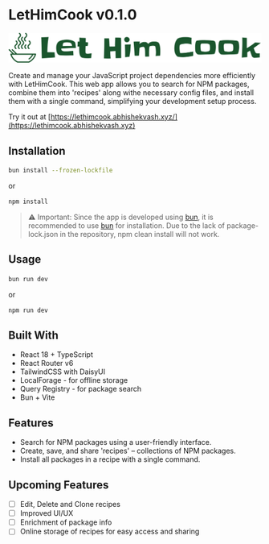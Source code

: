 # LetHimCook v0.1.0

![LetHimCook Logo](/src/assets/GreenLogoNoBackground.svg)

Create and manage your JavaScript project dependencies more efficiently with LetHimCook. This web app allows you to search for NPM packages, combine them into 'recipes' along withe necessary config files, and install them with a single command, simplifying your development setup process.

Try it out at [https://lethimcook.abhishekvash.xyz/](https://lethimcook.abhishekvash.xyz)

## Installation

```bash
bun install --frozen-lockfile
```

or

```bash
npm install
```

> :warning: Important: Since the app is developed using [bun](https://bun.run/), it is recommended to use [bun](https://bun.run/) for installation. Due to the lack of package-lock.json in the repository, npm clean install will not work.

## Usage

```bash
bun run dev
```

or

```bash
npm run dev
```

## Built With

- React 18 + TypeScript
- React Router v6
- TailwindCSS with DaisyUI
- LocalForage - for offline storage
- Query Registry - for package search
- Bun + Vite

## Features

- Search for NPM packages using a user-friendly interface.
- Create, save, and share 'recipes' – collections of NPM packages.
- Install all packages in a recipe with a single command.

## Upcoming Features

- [ ] Edit, Delete and Clone recipes
- [ ] Improved UI/UX
- [ ] Enrichment of package info
- [ ] Online storage of recipes for easy access and sharing

